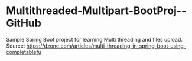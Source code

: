 # Multithreaded-Multipart-BootProj--GitHub
Sample Spring Boot project for learning Multi threading and files upload. Source: https://dzone.com/articles/multi-threading-in-spring-boot-using-completablefu
